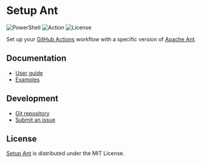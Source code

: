 # Setup Ant
![PowerShell](https://badgen.net/static/pwsh/%3E%3D7.5/green) ![Action](https://badgen.net/static/action/v5.1.0/blue) ![License](https://badgen.net/static/license/MIT/blue)

Set up your [GitHub Actions](https://docs.github.com/en/actions) workflow with a specific version of [Apache Ant](https://ant.apache.org).

## Documentation
- [User guide](https://github.com/cedx/setup-ant/wiki)
- [Examples](https://github.com/cedx/setup-ant/tree/main/example)

## Development
- [Git repository](https://github.com/cedx/setup-ant)
- [Submit an issue](https://github.com/cedx/setup-ant/issues)

## License
[Setup Ant](https://github.com/cedx/setup-ant) is distributed under the MIT License.
